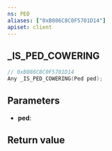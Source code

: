 ```yaml
---
ns: PED
aliases: ["0xB086C8C0F5701D14"]
apiset: client
---
```

## _IS_PED_COWERING

```c
// 0xB086C8C0F5701D14
Any _IS_PED_COWERING(Ped ped);
```


## Parameters
* **ped**:

## Return value